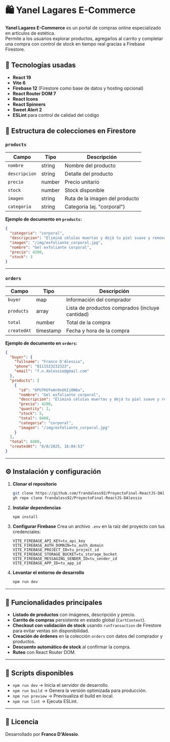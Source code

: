 # 🛍️ Yanel Lagares E-Commerce

**Yanel Lagares E-Commerce** es un portal de compras online especializado en artículos de estética.  
Permite a los usuarios explorar productos, agregarlos al carrito y completar una compra con control de stock en tiempo real gracias a Firebase Firestore.

## 🚀 Tecnologías usadas

- **React 19**
- **Vite 6**
- **Firebase 12** (Firestore como base de datos y hosting opcional)
- **React Router DOM 7**
- **React Icons**
- **React Spinners**
- **Sweet Alert 2**
- **ESLint** para control de calidad del código

## 📂 Estructura de colecciones en Firestore

### `products`

| Campo         | Tipo   | Descripción                    |
| ------------- | ------ | ------------------------------ |
| `nombre`      | string | Nombre del producto            |
| `descripcion` | string | Detalle del producto           |
| `precio`      | number | Precio unitario                |
| `stock`       | number | Stock disponible               |
| `imagen`      | string | Ruta de la imagen del producto |
| `categoria`   | string | Categoría (ej. "corporal")     |

**Ejemplo de documento en `products`:**

```json
{
  "categoria": "corporal",
  "descripcion": "Eliminá células muertas y dejá tu piel suave y renovada con este gel exfoliante con microgránulos naturales.",
  "imagen": "/img/exfoliante_corporal.jpg",
  "nombre": "Gel exfoliante corporal",
  "precio": 4200,
  "stock": 3
}
```

---

### `orders`

| Campo       | Tipo      | Descripción                                     |
| ----------- | --------- | ----------------------------------------------- |
| `buyer`     | map       | Información del comprador                       |
| `products`  | array     | Lista de productos comprados (incluye cantidad) |
| `total`     | number    | Total de la compra                              |
| `createdAt` | timestamp | Fecha y hora de la compra                       |

**Ejemplo de documento en `orders`:**

```json
{
  "buyer": {
    "fullname": "Franco D'Alessio",
    "phone": "0111523232323",
    "email": "f.n.dalessio@gmail.com"
  },
  "products": [
    {
      "id": "6PU7KUfeAn9xUkIjON6a",
      "nombre": "Gel exfoliante corporal",
      "descripcion": "Eliminá células muertas y dejá tu piel suave y renovada...",
      "precio": 4200,
      "quantity": 2,
      "stock": 5,
      "total": 8400,
      "categoria": "corporal",
      "imagen": "/img/exfoliante_corporal.jpg"
    }
  ],
  "total": 8400,
  "createdAt": "8/8/2025, 16:04:53"
}
```

---

## ⚙️ Instalación y configuración

1. **Clonar el repositorio**

   ```bash
   git clone https://github.com/frandaless92/ProyectoFinal-ReactJS-DAlessio.git
   gh repo clone frandaless92/ProyectoFinal-ReactJS-DAlessio
   ```

2. **Instalar dependencias**

   ```bash
   npm install
   ```

3. **Configurar Firebase**
   Crea un archivo `.env` en la raíz del proyecto con tus credenciales:

   ```env
   VITE_FIREBASE_API_KEY=tu_api_key
   VITE_FIREBASE_AUTH_DOMAIN=tu_auth_domain
   VITE_FIREBASE_PROJECT_ID=tu_project_id
   VITE_FIREBASE_STORAGE_BUCKET=tu_storage_bucket
   VITE_FIREBASE_MESSAGING_SENDER_ID=tu_sender_id
   VITE_FIREBASE_APP_ID=tu_app_id
   ```

4. **Levantar el entorno de desarrollo**
   ```bash
   npm run dev
   ```

---

## 🛒 Funcionalidades principales

- **Listado de productos** con imágenes, descripción y precio.
- **Carrito de compras** persistente en estado global (`CartContext`).
- **Checkout con validación de stock** usando `runTransaction` de Firestore para evitar ventas sin disponibilidad.
- **Creación de órdenes** en la colección `orders` con datos del comprador y productos.
- **Descuento automático de stock** al confirmar la compra.
- **Ruteo** con React Router DOM.

---

## 📜 Scripts disponibles

- `npm run dev` → Inicia el servidor de desarrollo.
- `npm run build` → Genera la versión optimizada para producción.
- `npm run preview` → Previsualiza el build en local.
- `npm run lint` → Ejecuta ESLint.

---

## 📄 Licencia

Desarrollado por **Franco D'Alessio**.
